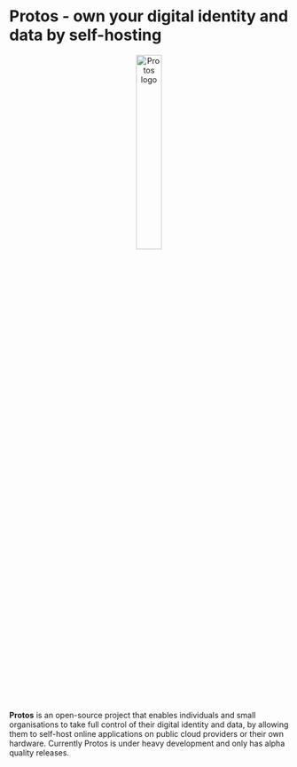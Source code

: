 # Protos - own your digital identity and data by self-hosting

<p align="center">
<img src="https://protos.io/static/img/protos_logo.png" style="width: 30%; height: 30%" alt="Protos logo" title="Protos logo">
</p>

**Protos** is an open-source project that enables individuals and small organisations to take full control of their digital identity and data, by allowing them to self-host online applications on public cloud providers or their own hardware. Currently Protos is under heavy development and only has alpha quality releases.